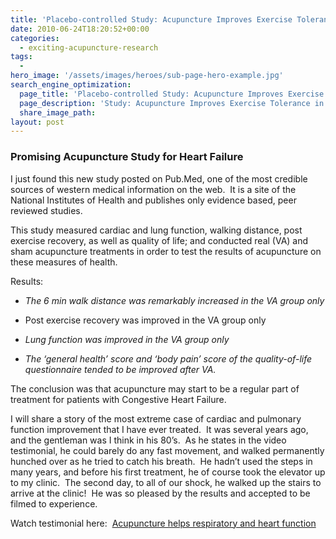 ```yaml
---
title: 'Placebo-controlled Study: Acupuncture Improves Exercise Tolerance in Patients with Heart Failure'
date: 2010-06-24T18:20:52+00:00
categories:
  - exciting-acupuncture-research
tags:
  -
hero_image: '/assets/images/heroes/sub-page-hero-example.jpg'
search_engine_optimization:
  page_title: 'Placebo-controlled Study: Acupuncture Improves Exercise Tolerance in Patients with Heart Failure'
  page_description: 'Study: Acupuncture Improves Exercise Tolerance in Patients with Heart Failure.  Plus a short video testimonial showing great improvement! '
  share_image_path:
layout: post
---
```


### Promising Acupuncture Study for Heart Failure

I just found this new study posted on Pub.Med, one of the most credible sources of western medical information on the web.&nbsp; It is a site of the National Institutes of Health and publishes only evidence based, peer reviewed studies.

This study measured cardiac and lung function, walking distance, post exercise recovery, as well as quality of life; and conducted real (VA) and sham acupuncture treatments in order to test the results of acupuncture on these measures of health.

Results:

* *The 6 min walk distance was remarkably increased in the VA group only*

* Post exercise recovery was improved in the VA group only

* *Lung function was improved in the VA group* *only*
* *The ‘general health’ score and ‘body pain’ score of the quality-of-life questionnaire tended to be improved after VA.*

The conclusion was that acupuncture may start to be a regular part of treatment for patients with Congestive Heart Failure.

I will share a story of the most extreme case of cardiac and pulmonary function improvement that I have ever treated.&nbsp; It was several years ago, and the gentleman was I think in his 80’s.&nbsp; As he states in the video testimonial, he could barely do any fast movement, and walked permanently hunched over as he tried to catch his breath.&nbsp; He hadn’t used the steps in many years, and before his first treatment, he of course took the elevator up to my clinic.&nbsp; The second day, to all of our shock, he walked up the stairs to arrive at the clinic!&nbsp; He was so pleased by the results and accepted to be filmed to experience.

Watch testimonial here:&nbsp; [Acupuncture helps respiratory and heart function](/assets/images/wp-content/uploads/2010/06/MVI_0168.avi)